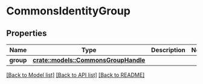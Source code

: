 # CommonsIdentityGroup

## Properties

Name | Type | Description | Notes
------------ | ------------- | ------------- | -------------
**group** | [**crate::models::CommonsGroupHandle**](CommonsGroupHandle.md) |  | 

[[Back to Model list]](../README.md#documentation-for-models) [[Back to API list]](../README.md#documentation-for-api-endpoints) [[Back to README]](../README.md)


